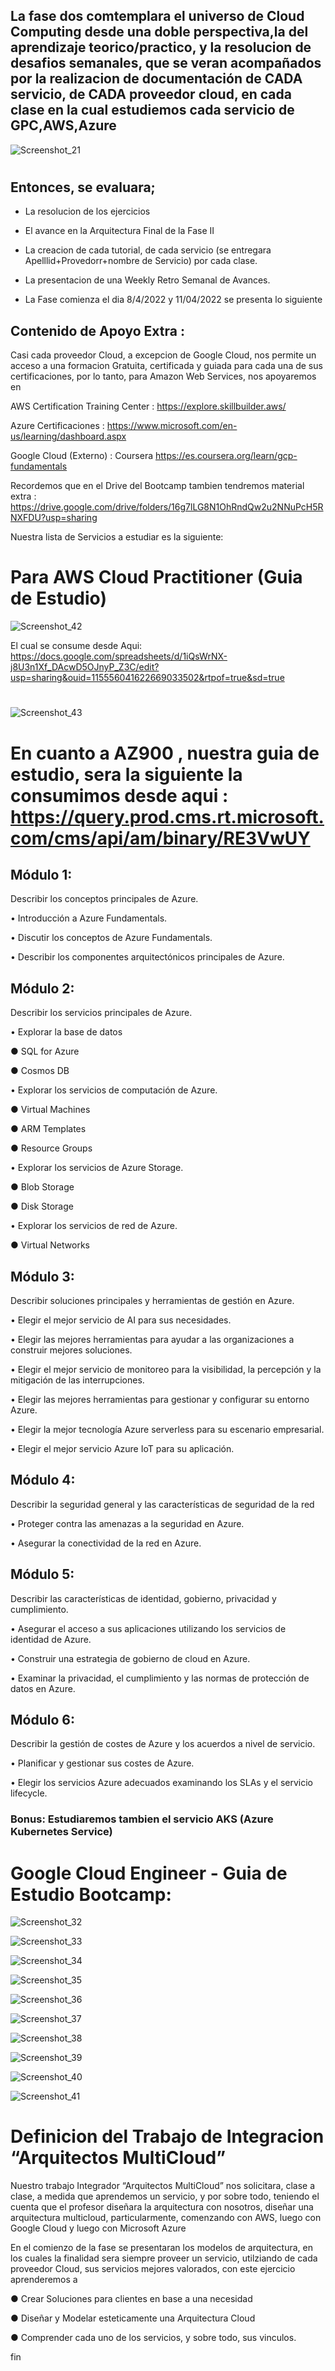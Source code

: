 
## La fase dos comtemplara el universo de Cloud Computing desde una doble perspectiva,la del aprendizaje teorico/practico, y la resolucion de desafios semanales, que se veran acompañados por la realizacion de documentación de CADA servicio, de CADA proveedor cloud, en cada clase en la cual estudiemos cada servicio de GPC,AWS,Azure

![Screenshot_21](https://user-images.githubusercontent.com/96561825/173208202-52cf87fe-d219-4cdc-b9ff-c79d026fdfe0.png)



#
#

## Entonces, se evaluara;
- La resolucion de los ejercicios

- El avance en la Arquitectura Final de la Fase II

- La creacion de cada tutorial, de cada servicio (se entregara Apelllid+Provedorr+nombre de Servicio) por cada clase.

- La presentacion de una Weekly Retro Semanal de Avances.

- La Fase comienza el dia 8/4/2022 y 11/04/2022 se presenta lo siguiente


## Contenido de Apoyo Extra :

Casi cada proveedor Cloud, a excepcion de Google Cloud, nos permite un acceso a una formacion Gratuita, certificada y guiada para cada una de sus certificaciones, por
lo tanto, para Amazon Web Services, nos apoyaremos en 

AWS Certification Training Center : https://explore.skillbuilder.aws/

Azure Certificaciones : https://www.microsoft.com/en-us/learning/dashboard.aspx

Google Cloud (Externo) : Coursera https://es.coursera.org/learn/gcp-fundamentals

Recordemos que en el Drive del Bootcamp tambien tendremos material extra : https://drive.google.com/drive/folders/16g7lLG8N1OhRndQw2u2NNuPcH5RNXFDU?usp=sharing


Nuestra lista de Servicios a estudiar es la siguiente:

#
#
#

# Para AWS Cloud Practitioner (Guia de Estudio)

![Screenshot_42](https://user-images.githubusercontent.com/96561825/172979562-b1f056a3-1049-4e50-a6cf-15a8a3434c3b.png)


El cual se consume desde Aqui: https://docs.google.com/spreadsheets/d/1iQsWrNX-j8U3n1Xf_DAcwD5OJnyP_Z3C/edit?usp=sharing&ouid=115556041622669033502&rtpof=true&sd=true


#
#
#

![Screenshot_43](https://user-images.githubusercontent.com/96561825/172979812-335da667-a53d-4c7a-bf65-0b513ece02f9.png)

# En cuanto a AZ900 , nuestra guia de estudio, sera la siguiente la consumimos desde aqui : https://query.prod.cms.rt.microsoft.com/cms/api/am/binary/RE3VwUY


## Módulo 1:

Describir los conceptos principales de Azure.

• Introducción a Azure Fundamentals.

• Discutir los conceptos de Azure Fundamentals.

• Describir los componentes arquitectónicos principales de Azure.

## Módulo 2:

Describir los servicios principales de Azure.

• Explorar la base de datos

● SQL for Azure

● Cosmos DB

• Explorar los servicios de computación de Azure.

● Virtual Machines

● ARM Templates

● Resource Groups

• Explorar los servicios de Azure Storage.

● Blob Storage

● Disk Storage

• Explorar los servicios de red de Azure.

● Virtual Networks


## Módulo 3:

Describir soluciones principales y herramientas de gestión en Azure.

• Elegir el mejor servicio de AI para sus necesidades.

• Elegir las mejores herramientas para ayudar a las organizaciones a construir mejores soluciones.

• Elegir el mejor servicio de monitoreo para la visibilidad, la percepción y la mitigación de las interrupciones.

• Elegir las mejores herramientas para gestionar y configurar su entorno Azure.

• Elegir la mejor tecnología Azure serverless para su escenario empresarial.

• Elegir el mejor servicio Azure IoT para su aplicación.

## Módulo 4:


Describir la seguridad general y las características de seguridad de la red

• Proteger contra las amenazas a la seguridad en Azure.

• Asegurar la conectividad de la red en Azure.


## Módulo 5: 

Describir las características de identidad, gobierno, privacidad y cumplimiento.

• Asegurar el acceso a sus aplicaciones utilizando los servicios de identidad de Azure.

• Construir una estrategia de gobierno de cloud en Azure.

• Examinar la privacidad, el cumplimiento y las normas de protección de datos en Azure.

## Módulo 6:


Describir la gestión de costes de Azure y los acuerdos a nivel de servicio.

• Planificar y gestionar sus costes de Azure.

• Elegir los servicios Azure adecuados examinando los SLAs y el servicio lifecycle.


### Bonus: Estudiaremos tambien el servicio AKS (Azure Kubernetes Service)

#
#
#

# Google Cloud Engineer -  Guia de Estudio Bootcamp:



![Screenshot_32](https://user-images.githubusercontent.com/96561825/172978945-7bdfbb3b-df55-4689-8c51-e10998549ed4.png)


![Screenshot_33](https://user-images.githubusercontent.com/96561825/172978937-978d4789-ac1d-4713-95a7-89fca1eb88b2.png)



![Screenshot_34](https://user-images.githubusercontent.com/96561825/172978927-285a9bcc-c8a2-4cd6-9a5b-78f674142ca0.png)


![Screenshot_35](https://user-images.githubusercontent.com/96561825/172978917-208b4e2f-1705-4bb8-90fd-6f5a23fd2f9a.png)


![Screenshot_36](https://user-images.githubusercontent.com/96561825/172978911-508ea7fe-bc62-427d-befa-ce2c372f7808.png)


![Screenshot_37](https://user-images.githubusercontent.com/96561825/172978903-4fc67cde-22e6-4316-b114-cc63acf0061d.png)



![Screenshot_38](https://user-images.githubusercontent.com/96561825/172978889-96682486-dbee-413e-b460-e8134c3c77c1.png)


![Screenshot_39](https://user-images.githubusercontent.com/96561825/172978886-6e914e3c-4db3-4b48-bb7d-36004debf839.png)


![Screenshot_40](https://user-images.githubusercontent.com/96561825/172978882-4cd3d7cc-f17b-4a38-9b22-cc28783c0291.png)


![Screenshot_41](https://user-images.githubusercontent.com/96561825/172978869-9dc1b3ee-ebab-4443-98ad-e751bf0e0ff5.png)


#
#

# Definicion del Trabajo de Integracion “Arquitectos MultiCloud” 

Nuestro trabajo Integrador “Arquitectos MultiCloud” nos solicitara, clase a clase, a medida que aprendemos un servicio, y por sobre todo, teniendo el cuenta que el profesor diseñara la arquitectura con nosotros, diseñar una arquitectura multicloud, particularmente, comenzando con AWS, luego con Google Cloud y luego con Microsoft Azure

En el comienzo de la fase se presentaran los modelos de arquitectura, en los cuales la finalidad sera siempre proveer un servicio, utilziando de cada proveedor Cloud, sus servicios mejores valorados, con este ejercicio aprenderemos a 

● Crear Soluciones para clientes en base a una necesidad

● Diseñar y Modelar esteticamente una Arquitectura Cloud


● Comprender cada uno de los servicios, y sobre todo, sus vinculos.

fin

#
#
#
#
#




